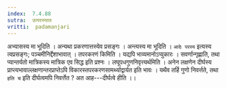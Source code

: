 ```yaml
---
index:  7.4.88
sutra:  उत्परस्यातः
vritti:  padamanjari
---
```


अभ्यासस्य मा भूदिति । अन्यथा प्रकरणात्तस्येव प्रसङ्गः । 
अन्त्यस्य मा भूदिति । `आदेः परस्य` इत्यस्य त्वप्रसङ्गः; पञ्चमीनिर्द्देशाभावात् ।
तपरकरणं किमिति । यद्यपि भाव्यमानोऽप्युकारः । सवर्णान्गृह्णाति, तथा प्यान्तर्यतो मात्रिकस्य मात्रिक एव सिद्ध इति प्रश्नः । लघूपधगुणनिवृत्त्यर्थमिति । अनेन लक्षणेन दीर्घस्य प्राप्त्यभावाल्लक्षणान्तरप्राप्तेऽपि विकारस्तपरकरणसामर्थ्याद्वार्यत इति भावः । यथैव तर्हि गुणो निवर्त्तते, तथा `हलि च` इति दीर्घत्वमपि निवर्त्तेत ? अत आह---दीर्घत्वे हीति ।।
